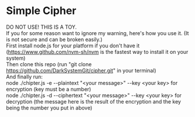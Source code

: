 # Simple Cipher  
DO NOT USE! THIS IS A TOY.  
If you for some reason want to ignore my warning, here's how you use it. (It is not secure and can be broken easily.)  
First install node.js for your platform if you don't have it (https://www.github.com/nvm-sh/nvm is the fastest way to install it on your system)   
Then clone this repo (run "git clone https://github.com/DarkSystemGit/cipher.git" in your terminal)   
And finally run:  
node ./chipter.js -e --plaintext "\<your message>" --key \<your key> for encryption (key must be a number)  
node ./chipter.js -d --ciphertext "\<your message>" --key \<your key> for decryption (the message here is the result of the encryption and the key being the number you put in above)  
